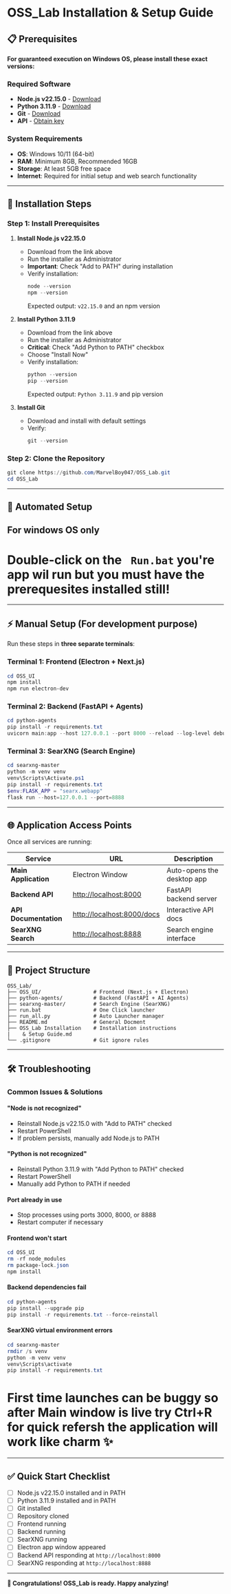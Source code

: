 # OSS_Lab Installation & Setup Guide

## 📋 Prerequisites

**For guaranteed execution on Windows OS, please install these exact versions:**

### Required Software
- **Node.js v22.15.0** - [Download](https://nodejs.org/dist/v22.15.0/node-v22.15.0-x64.msi)
- **Python 3.11.9** - [Download](https://www.python.org/ftp/python/3.11.9/python-3.11.9-amd64.exe)
- **Git** - [Download](https://git-scm.com/download/win)
- **API** - [Obtain key](https://console.groq.com/keys)

### System Requirements
- **OS**: Windows 10/11 (64-bit)
- **RAM**: Minimum 8GB, Recommended 16GB
- **Storage**: At least 5GB free space
- **Internet**: Required for initial setup and web search functionality

***

## 🚀 Installation Steps

### Step 1: Install Prerequisites

1. **Install Node.js v22.15.0**
   - Download from the link above
   - Run the installer as Administrator
   - **Important**: Check "Add to PATH" during installation
   - Verify installation:  
     ```powershell
     node --version
     npm --version
     ```
     Expected output: `v22.15.0` and an npm version

2. **Install Python 3.11.9**
   - Download from the link above
   - Run the installer as Administrator
   - **Critical**: Check "Add Python to PATH" checkbox
   - Choose "Install Now"
   - Verify installation:  
     ```powershell
     python --version
     pip --version
     ```
     Expected output: `Python 3.11.9` and pip version

3. **Install Git**
   - Download and install with default settings
   - Verify:  
     ```powershell
     git --version
     ```

### Step 2: Clone the Repository

```powershell
git clone https://github.com/MarvelBoy047/OSS_Lab.git
cd OSS_Lab
````
---

## 🤖 Automated Setup
## For windows OS only
# Double-click on the ``` Run.bat``` you're app wil run but you must have the prerequesites installed still!  
---

## ⚡ Manual Setup (For development purpose)

Run these steps in **three separate terminals**:

### Terminal 1: Frontend (Electron + Next.js)

```powershell
cd OSS_UI
npm install
npm run electron-dev
```

### Terminal 2: Backend (FastAPI + Agents)

```powershell
cd python-agents
pip install -r requirements.txt
uvicorn main:app --host 127.0.0.1 --port 8000 --reload --log-level debug
```

### Terminal 3: SearXNG (Search Engine)

```powershell
cd searxng-master
python -m venv venv
venv\Scripts\Activate.ps1
pip install -r requirements.txt
$env:FLASK_APP = "searx.webapp"
flask run --host=127.0.0.1 --port=8888
```
---

## 🌐 Application Access Points

Once all services are running:

| Service               | URL                                                      | Description                |
| --------------------- | -------------------------------------------------------- | -------------------------- |
| **Main Application**  | Electron Window                                          | Auto-opens the desktop app |
| **Backend API**       | [http://localhost:8000](http://localhost:8000)           | FastAPI backend server     |
| **API Documentation** | [http://localhost:8000/docs](http://localhost:8000/docs) | Interactive API docs       |
| **SearXNG Search**    | [http://localhost:8888](http://localhost:8888)           | Search engine interface    |

---

## 📁 Project Structure

```
OSS_Lab/
├── OSS_UI/                 # Frontend (Next.js + Electron)
├── python-agents/          # Backend (FastAPI + AI Agents)
├── searxng-master/         # Search Engine (SearXNG)
├── run.bat                 # One Click launcher
├── run_all.py              # Auto Launcher manager
├── README.md               # General Docment
├── OSS_Lab Installation    # Installation instructions
|    & Setup Guide.md
└── .gitignore              # Git ignore rules
```

---

## 🛠️ Troubleshooting

### Common Issues & Solutions

#### "Node is not recognized"

* Reinstall Node.js v22.15.0 with "Add to PATH" checked
* Restart PowerShell
* If problem persists, manually add Node.js to PATH

#### "Python is not recognized"

* Reinstall Python 3.11.9 with "Add Python to PATH" checked
* Restart PowerShell
* Manually add Python to PATH if needed

#### Port already in use

* Stop processes using ports 3000, 8000, or 8888
* Restart computer if necessary

#### Frontend won't start

```powershell
cd OSS_UI
rm -rf node_modules
rm package-lock.json
npm install
```

#### Backend dependencies fail

```powershell
cd python-agents
pip install --upgrade pip
pip install -r requirements.txt --force-reinstall
```

#### SearXNG virtual environment errors

```powershell
cd searxng-master
rmdir /s venv
python -m venv venv
venv\Scripts\activate
pip install -r requirements.txt
```
# First time launches can be buggy so after Main window is live try Ctrl+R for quick refersh the application will work like charm ✨
---

## ✅ Quick Start Checklist

* [ ] Node.js v22.15.0 installed and in PATH
* [ ] Python 3.11.9 installed and in PATH
* [ ] Git installed
* [ ] Repository cloned
* [ ] Frontend running
* [ ] Backend running
* [ ] SearXNG running
* [ ] Electron app window appeared
* [ ] Backend API responding at `http://localhost:8000`
* [ ] SearXNG responding at `http://localhost:8888`

---

**🎉 Congratulations! OSS\_Lab is ready. Happy analyzing!**





